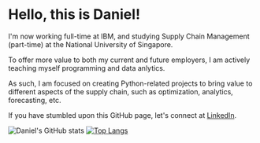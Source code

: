 # Hello, this is Daniel!

I'm now working full-time at IBM, and studying Supply Chain Management (part-time) at the National University of Singapore.

To offer more value to both my current and future employers, I am actively teaching myself programming and data anlytics.

As such, I am focused on creating Python-related projects to bring value to different aspects of the supply chain, such as optimization, analytics, forecasting, etc.

If you have stumbled upon this GitHub page, let's connect at [LinkedIn](https://linkedin.com/in/dwoo-work).

![Daniel's GitHub stats](https://github-readme-stats.vercel.app/api?username=dwoo-work&show_icons=true&theme=blueberry)
[![Top Langs](https://github-readme-stats.vercel.app/api/top-langs/?username=dwoo-work&layout=compact&theme=blueberry)](https://github.com/dwoo-work/github-readme-stats)
